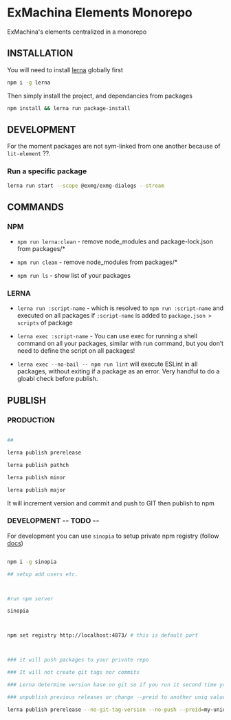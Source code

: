 # ExMachina Elements Monorepo

ExMachina's elements centralized in a monorepo

## INSTALLATION

You will need to install [lerna](https://github.com/lerna/lerna/) globally first

```bash
npm i -g lerna
```

Then simply install the project, and dependancies from packages

```bash
npm install && lerna run package-install
```

## DEVELOPMENT

For the moment packages are not sym-linked from one another because of `lit-element` ??.

### Run a specific package

```bash
lerna run start --scope @exmg/exmg-dialogs --stream
```

## COMMANDS

### NPM

- `npm run lerna:clean` - remove node_modules and package-lock.json from packages/\*

* `npm run clean` - remove node_modules from packages/\*

- `npm run ls` - show list of your packages

### LERNA

- `lerna run :script-name` - which is resolved to `npm run :script-name` and executed on all packages if `:script-name` is added to `package.json > scripts` of package

* `lerna exec :script-name` - You can use exec for running a shell command on all your packages, similar with run command, but you don’t need to define the script on all packages!

* `lerna exec --no-bail -- npm run lint` will execute ESLint in all packages, without exiting if a package as an error. Very handful to do a gloabl check before publish.

## PUBLISH

### PRODUCTION

```bash

##

lerna publish prerelease

lerna publish pathch

lerna publish minor

lerna publish major

```

It will increment version and commit and push to GIT then publish to npm

### DEVELOPMENT -- TODO --

For development you can use `sinopia` to setup private npm registry (follow [docs](https://github.com/rlidwka/sinopia))

```bash

npm i -g sinopia

## setup add users etc.



#run npm server

sinopia



npm set registry http://localhost:4873/ # this is default port



### it will push packages to your private repo

### It will not create git tags nor commits

### Lerna determine version base on git so if you run it second time you have to

### unpublish previous releases or change --preid to another uniq value

lerna publish prerelease --no-git-tag-version --no-push --preid=my-uniq-id

```

